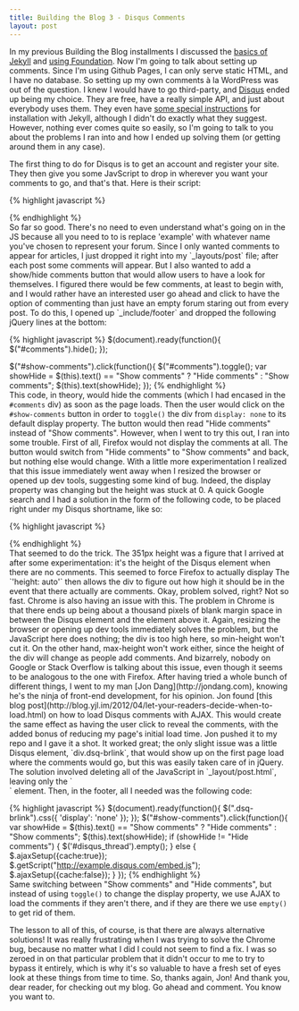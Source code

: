 ```yaml
---
title: Building the Blog 3 - Disqus Comments
layout: post
---
```


In my previous Building the Blog installments I discussed the [basics of Jekyll](/2014/01/22/building-the-blog/) and [using Foundation](/2014/02/18/building-the-blog-part-2/). Now I'm going to talk about setting up comments. Since I'm using Github Pages, I can only serve static HTML, and I have no database. So setting up my own comments à la WordPress was out of the question. I knew I would have to go third-party, and [Disqus](http://disqus.com/) ended up being my choice. They are free, have a really simple API, and just about everybody uses them. They even have [some special instructions](http://help.disqus.com/customer/portal/articles/472138-jekyll-installation-instructions) for installation with Jekyll, although I didn't do exactly what they suggest. However, nothing ever comes quite so easily, so I'm going to talk to you about the problems I ran into and how I ended up solving them (or getting around them in any case).

The first thing to do for Disqus is to get an account and register your site. They then give you some JavScript to drop in wherever you want your comments to go, and that's that. Here is their script:

{% highlight javascript %}
<div id="disqus_thread"></div>
<script type="text/javascript">
    /* * * CONFIGURATION VARIABLES: EDIT BEFORE PASTING INTO YOUR WEBPAGE * * */
    var disqus_shortname = 'example'; // required: replace example with your forum shortname

    /* * * DON'T EDIT BELOW THIS LINE * * */
    (function() {
        var dsq = document.createElement('script'); dsq.type = 'text/javascript'; dsq.async = true;
        dsq.src = '//' + disqus_shortname + '.disqus.com/embed.js';
        (document.getElementsByTagName('head')[0] || document.getElementsByTagName('body')[0]).appendChild(dsq);
    })();
</script>
{% endhighlight %}
<br />
So far so good. There's no need to even understand what's going on in the JS because all you need to to is replace 'example' with whatever name you've chosen to represent your forum. Since I only wanted comments to appear for articles, I just dropped it right into my `_layouts/post` file; after each post some comments will appear. But I also wanted to add a show/hide comments button that would allow users to have a look for themselves. I figured there would be few comments, at least to begin with, and I would rather have an interested user go ahead and click to have the option of commenting than just have an empty forum staring out from every post. To do this, I opened up `_include/footer` and dropped the following jQuery lines at the bottom:

{% highlight javascript %}
$(document).ready(function(){
	$("#comments").hide();
});

$("#show-comments").click(function(){
	$("#comments").toggle();
	var showHide = $(this).text() == "Show comments" ? "Hide comments" : "Show comments";
	$(this).text(showHide);
});
{% endhighlight %}
<br />
This code, in theory, would hide the comments (which I had encased in the `#comments` div) as soon as the page loads. Then the user would click on the `#show-comments` button in order to `toggle()` the div from `display: none` to its default display property. The button would then read "Hide comments" instead of "Show comments". However, when I went to try this out, I ran into some trouble. First of all, Firefox would not display the comments at all. The button would switch from "Hide comments" to "Show comments" and back, but nothing else would change. With a little more experimentation I realized that this issue immediately went away when I resized the browser or opened up dev tools, suggesting some kind of bug. Indeed, the display property was changing but the height was stuck at 0. A quick Google search and I had a solution in the form of the following code, to be placed right under my Disqus shortname, like so:

{% highlight javascript %}
<div id="disqus_thread"></div>
<script type="text/javascript">
    /* * * CONFIGURATION VARIABLES: EDIT BEFORE PASTING INTO YOUR WEBPAGE * * */
    var disqus_shortname = 'example'; // required: replace example with your forum shortname
	disqus_config = function() { // fix display in firefox
		this.callbacks.onReady = [function() {
			$('#disqus_thread iframe').css({
				'height': '351px',
				'height': 'auto !important',
				'min-height': '351px'
			});
		}];
	};
    /* * * DON'T EDIT BELOW THIS LINE * * */
    (function() {
        var dsq = document.createElement('script'); dsq.type = 'text/javascript'; dsq.async = true;
        dsq.src = '//' + disqus_shortname + '.disqus.com/embed.js';
        (document.getElementsByTagName('head')[0] || document.getElementsByTagName('body')[0]).appendChild(dsq);
    })();
</script>
{% endhighlight %}
<br />
That seemed to do the trick. The 351px height was a figure that I arrived at after some experimentation: it's the height of the Disqus element when there are no comments. This seemed to force Firefox to actually display The `'height: auto'` then allows the div to figure out how high it should be in the event that there actually are comments. Okay, problem solved, right? Not so fast. Chrome is also having an issue with this. The problem in Chrome is that there ends up being about a thousand pixels of blank margin space in between the Disqus element and the element above it. Again, resizing the browser or opening up dev tools immediately solves the problem, but the JavaScript here does nothing; the div is too high here, so min-height won't cut it. On the other hand, max-height won't work either, since the height of the div will change as people add comments. And bizarrely, nobody on Google or Stack Overflow is talking about this issue, even though it seems to be analogous to the one with Firefox. After having tried a whole bunch of different things, I went to my man [Jon Dang](http://jondang.com), knowing he's the ninja of front-end development, for his opinion. Jon found [this blog post](http://blog.yjl.im/2012/04/let-your-readers-decide-when-to-load.html) on how to load Disqus comments with AJAX. This would create the same effect as having the user click to reveal the comments, with the added bonus of reducing my page's initial load time. Jon pushed it to my repo and I gave it a shot. It worked great; the only slight issue was a little Disqus element, `div.dsq-brlink`, that would show up on the first page load where the comments would go, but this was easily taken care of in jQuery. The solution involved deleting all of the JavaScript in `_layout/post.html`, leaving only the `<div id="disqus-thread">` element. Then, in the footer, all I needed was the following code:

{% highlight javascript %}
$(document).ready(function(){
	$(".dsq-brlink").css({
		'display': 'none'
	});
});
$("#show-comments").click(function(){	
	var showHide = $(this).text() == "Show comments" ? "Hide comments" : "Show comments";
	$(this).text(showHide);
	if (showHide != "Hide comments") {
		$('#disqus_thread').empty();
	}
	else {
		$.ajaxSetup({cache:true});
		$.getScript("http://example.disqus.com/embed.js");
		$.ajaxSetup({cache:false});
	}
});
{% endhighlight %}
<br />
Same switching between "Show comments" and "Hide comments", but instead of using `toggle()` to change the display property, we use AJAX to load the comments if they aren't there, and if they are there we use `empty()` to get rid of them.

The lesson to all of this, of course, is that there are always alternative solutions! It was really frustrating when I was trying to solve the Chrome bug, because no matter what I did I could not seem to find a fix. I was so zeroed in on that particular problem that it didn't occur to me to try to bypass it entirely, which is why it's so valuable to have a fresh set of eyes look at these things from time to time. So, thanks again, Jon! And thank you, dear reader, for checking out my blog. Go ahead and comment. You know you want to.